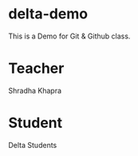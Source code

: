 # delta-demo
This is a Demo for Git &amp; Github class.

# Teacher
Shradha Khapra

# Student
Delta Students

